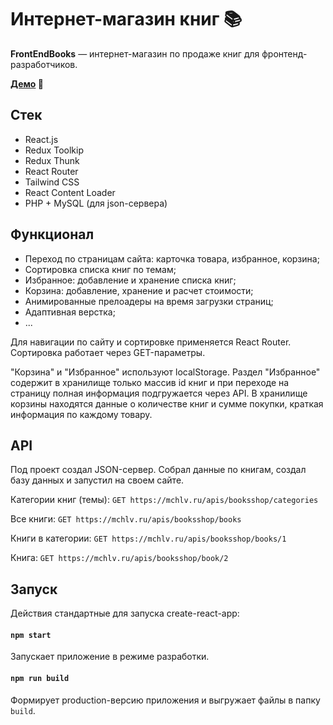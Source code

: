 # Интернет-магазин книг 📚 

**FrontEndBooks** — интернет-магазин по продаже книг для фронтенд-разработчиков.

**[Демо](https://mchlv.ru/projects/booksshop/) 🔗**

## Стек
- React.js
- Redux Toolkip
- Redux Thunk
- React Router
- Tailwind CSS
- React Content Loader
- PHP + MySQL (для json-сервера)

## Функционал

- Переход по страницам сайта: карточка товара, избранное, корзина;
- Сортировка списка книг по темам;
- Избранное: добавление и хранение списка книг;
- Корзина: добавление, хранение и расчет стоимости;
- Анимированные прелоадеры на время загрузки страниц;
- Адаптивная верстка;
- ...

Для навигации по сайту и сортировке применяется React Router. Сортировка работает через GET-параметры.

"Корзина" и "Избранное" используют localStorage. Раздел "Избранное" содержит в хранилище только массив id книг и при переходе на страницу полная информация подгружается через API. В хранилище корзины находятся данные о количестве книг и сумме покупки, краткая информация по каждому товару. 

## API
Под проект создал JSON-сервер. Собрал данные по книгам, создал базу данных и запустил на своем сайте.

Категории книг (темы):
`GET https://mchlv.ru/apis/booksshop/categories`

Все книги:
`GET https://mchlv.ru/apis/booksshop/books`

Книги в категории:
`GET https://mchlv.ru/apis/booksshop/books/1`

Книга:
`GET https://mchlv.ru/apis/booksshop/book/2`

## Запуск

Действия стандартные для запуска create-react-app:

#### `npm start`

Запускает приложение в режиме разработки.

#### `npm run build`

Формирует production-версию приложения и выгружает файлы в папку `build`.
